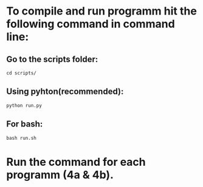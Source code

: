 # To compile and run programm hit the following command in command line:

## Go to the scripts folder:
```
cd scripts/
```

## Using pyhton(recommended):
```
python run.py
```

## For bash:
```
bash run.sh
```

# Run the command for each programm (4a & 4b).
